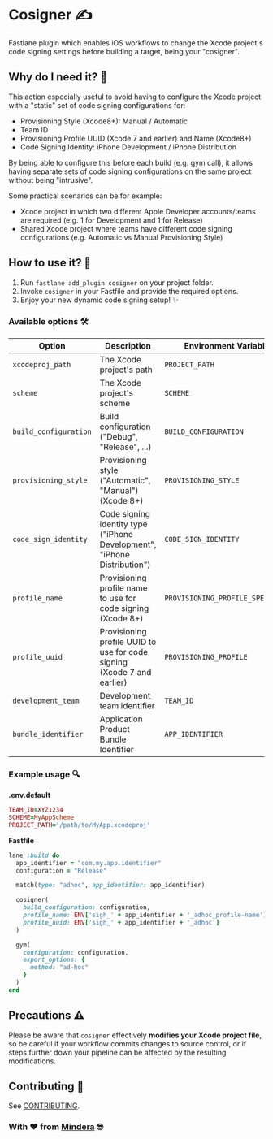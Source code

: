 # Cosigner ✍️

Fastlane plugin which enables iOS workflows to change the Xcode project's code signing settings before building a target, being your "cosigner".

## Why do I need it? 🤔

This action especially useful to avoid having to configure the Xcode project with a "static" set of code signing configurations for:

 * Provisioning Style (Xcode8+): Manual / Automatic
 * Team ID
 * Provisioning Profile UUID (Xcode 7 and earlier) and Name (Xcode8+)
 * Code Signing Identity: iPhone Development / iPhone Distribution

By being able to configure this before each build (e.g. gym call), it allows having separate sets of code signing configurations on the same project without being "intrusive".

Some practical scenarios can be for example:

 * Xcode project in which two different Apple Developer accounts/teams are required (e.g. 1 for Development and 1 for Release)
 * Shared Xcode project where teams have different code signing configurations (e.g. Automatic vs Manual Provisioning Style)

## How to use it? 👀

1. Run `fastlane add_plugin cosigner` on your project folder.
2. Invoke `cosigner` in your Fastfile and provide the required options.
3. Enjoy your new dynamic code signing setup! ✨

### Available options 🛠

| Option | Description | Environment Variable | Default | Optional | 
| --- | --- | --- | --- | --- |
| `xcodeproj_path` | The Xcode project's path | `PROJECT_PATH` ||
| `scheme` | The Xcode project's scheme | `SCHEME ` || 
| `build_configuration` | Build configuration ("Debug", "Release", ...) | `BUILD_CONFIGURATION ` ||
| `provisioning_style` | Provisioning style ("Automatic", "Manual") (Xcode 8+) | `PROVISIONING_STYLE ` | "Manual" ||
| `code_sign_identity ` | Code signing identity type ("iPhone Development", "iPhone Distribution") |`CODE_SIGN_IDENTITY ` | "iPhone Distribution" ||
| `profile_name ` | Provisioning profile name to use for code signing (Xcode 8+) | `PROVISIONING_PROFILE_SPECIFIER ` | "\\"$(PROFILE_NAME)\\"" ||
| `profile_uuid ` | Provisioning profile UUID to use for code signing (Xcode 7 and earlier)  | `PROVISIONING_PROFILE ` | "\\"$(PROFILE_UUID)\\"" | ✔️ | 
| `development_team ` | Development team identifier | `TEAM_ID ` |||
| `bundle_identifier ` | Application Product Bundle Identifier | `APP_IDENTIFIER ` || ✔️ |

### Example usage 🔍

**.env.default**

```ruby
TEAM_ID=XYZ1234
SCHEME=MyAppScheme
PROJECT_PATH='/path/to/MyApp.xcodeproj'
```

**Fastfile**

```ruby
lane :build do
  app_identifier = "com.my.app.identifier"
  configuration = "Release"

  match(type: "adhoc", app_identifier: app_identifier)

  cosigner(
    build_configuration: configuration,
    profile_name: ENV['sigh_' + app_identifier + '_adhoc_profile-name'],
    profile_uuid: ENV['sigh_' + app_identifier + '_adhoc']
  )

  gym(
    configuration: configuration,
    export_options: {
      method: "ad-hoc"
    }
  )
end
```

## Precautions ⚠️

Please be aware that `cosigner` effectively **modifies your Xcode project file**, so be careful if your workflow commits changes to source control, or if steps further down your pipeline can be affected by the resulting modifications.

## Contributing 🙌

See [CONTRIBUTING](https://github.com/Mindera/fastlane-plugin-cosigner/blob/master/CONTRIBUTING.md).

### With ❤️ from [Mindera](https://www.mindera.com) 🤓
